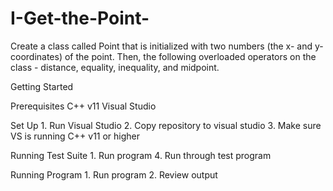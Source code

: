 # I-Get-the-Point-
Create a class called Point that is initialized with two numbers (the x- and y-coordinates) of the point. Then, the following overloaded operators on the class - distance, equality, inequality, and midpoint.

Getting Started

Prerequisites
    C++ v11
    Visual Studio

Set Up
    1. Run Visual Studio
    2. Copy repository to visual studio
    3. Make sure VS is running C++ v11 or higher

Running Test Suite
    1. Run program
    4. Run through test program

Running Program
    1. Run program
    2. Review output